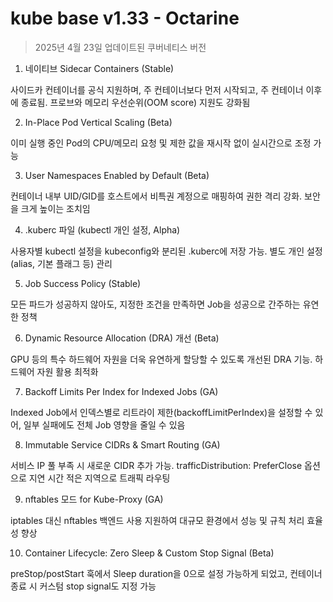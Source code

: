# kube base v1.33 - Octarine

> 2025년 4월 23일 업데이트된 쿠버네티스 버전

1. 네이티브 Sidecar Containers (Stable)

사이드카 컨테이너를 공식 지원하며, 주 컨테이너보다 먼저 시작되고, 주 컨테이너 이후에 종료됨. 프로브와 메모리 우선순위(OOM score) 지원도 강화됨

2. In-Place Pod Vertical Scaling (Beta)

이미 실행 중인 Pod의 CPU/메모리 요청 및 제한 값을 재시작 없이 실시간으로 조정 가능

3. User Namespaces Enabled by Default (Beta)

컨테이너 내부 UID/GID를 호스트에서 비특권 계정으로 매핑하여 권한 격리 강화. 보안을 크게 높이는 조치임

4. .kuberc 파일 (kubectl 개인 설정, Alpha)

사용자별 kubectl 설정을 kubeconfig와 분리된 .kuberc에 저장 가능. 별도 개인 설정(alias, 기본 플래그 등) 관리

5. Job Success Policy (Stable)

모든 파드가 성공하지 않아도, 지정한 조건을 만족하면 Job을 성공으로 간주하는 유연한 정책

6. Dynamic Resource Allocation (DRA) 개선 (Beta)

GPU 등의 특수 하드웨어 자원을 더욱 유연하게 할당할 수 있도록 개선된 DRA 기능. 하드웨어 자원 활용 최적화

7. Backoff Limits Per Index for Indexed Jobs (GA)

Indexed Job에서 인덱스별로 리트라이 제한(backoffLimitPerIndex)을 설정할 수 있어, 일부 실패에도 전체 Job 영향을 줄일 수 있음

8. Immutable Service CIDRs & Smart Routing (GA)

서비스 IP 풀 부족 시 새로운 CIDR 추가 가능. trafficDistribution: PreferClose 옵션으로 지연 시간 적은 지역으로 트래픽 라우팅

9. nftables 모드 for Kube-Proxy (GA)

iptables 대신 nftables 백엔드 사용 지원하여 대규모 환경에서 성능 및 규칙 처리 효율성 향상

10. Container Lifecycle: Zero Sleep & Custom Stop Signal (Beta)

preStop/postStart 훅에서 Sleep duration을 0으로 설정 가능하게 되었고, 컨테이너 종료 시 커스텀 stop signal도 지정 가능
